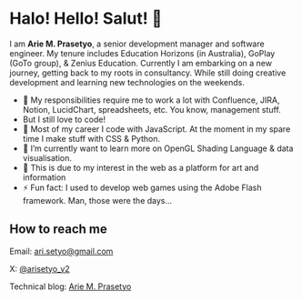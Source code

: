 # Halo! Hello! Salut! 👋

I am **Arie M. Prasetyo**, a senior development manager and software engineer. My tenure includes Education Horizons (in Australia), GoPlay (GoTo group), & Zenius Education. Currently I am embarking on a new journey, getting back to my roots in consultancy. While still doing creative development and learning new technologies on the weekends.

- 🏢 My responsibilities require me to work a lot with Confluence, JIRA, Notion, LucidChart, spreadsheets, etc. You know, management stuff.
- But I still love to code!
- 🔭 Most of my career I code with JavaScript. At the moment in my spare time I make stuff with CSS & Python.
- 🌱 I’m currently want to learn more on OpenGL Shading Language & data visualisation.
- 🔬 This is due to my interest in the web as a platform for art and information
- ⚡ Fun fact: I used to develop web games using the Adobe Flash framework. Man, those were the days...

## How to reach me

Email: ari.setyo@gmail.com

X: [@arisetyo_v2](https://twitter.com/arisetyo_v2)

Technical blog: [Arie M. Prasetyo](https://arie-m-prasetyo.medium.com/)

<!--
**arisetyo/arisetyo** is a ✨ _special_ ✨ repository because its `README.md` (this file) appears on your GitHub profile.

Here are some ideas to get you started:

- 🔭 I’m currently working on ...
- 🌱 I’m currently learning ...
- 👯 I’m looking to collaborate on ...
- 🤔 I’m looking for help with ...
- 💬 Ask me about ...
- 📫 How to reach me: ...
- 😄 Pronouns: ...
- ⚡ Fun fact: ...
-->
